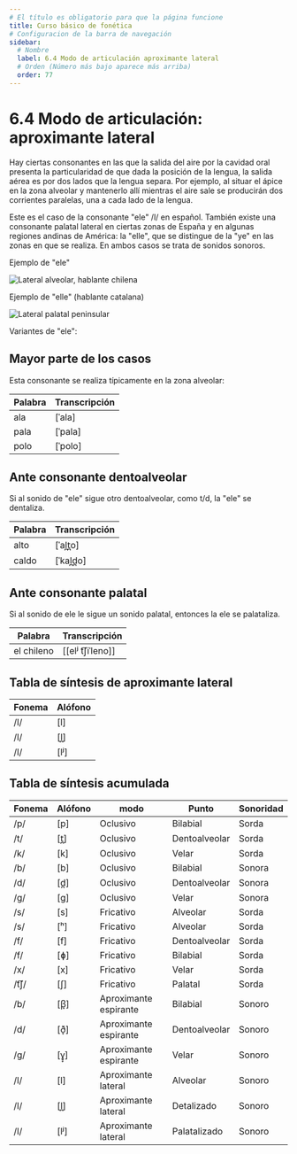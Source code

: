 ```yaml
---
# El título es obligatorio para que la página funcione
title: Curso básico de fonética
# Configuracion de la barra de navegación
sidebar:
  # Nombre
  label: 6.4 Modo de articulación aproximante lateral
  # Orden (Número más bajo aparece más arriba)
  order: 77
---
```

# 6.4 Modo de articulación: aproximante lateral

Hay ciertas consonantes en las que la salida del aire por la cavidad oral presenta la particularidad de que dada la posición de la lengua, la salida aérea es por dos lados que la lengua separa. Por ejemplo, al situar el ápice en la zona alveolar y mantenerlo allí mientras el aire sale se producirán dos corrientes paralelas, una a cada lado de la lengua.

Este es el caso de la consonante "ele" /l/ en español. También existe una consonante palatal lateral en ciertas zonas de España y en algunas regiones andinas de América: la "elle", que se distingue de la "ye" en las zonas en que se realiza. En ambos casos se trata de sonidos sonoros.

Ejemplo de "ele"

![Lateral alveolar, hablante chilena](/imagenes/18_Laterales_Fonética_v1_FIG_18_02_a.png)

Ejemplo de "elle" (hablante catalana)

![Lateral palatal peninsular](/imagenes/18_Laterales_Fonética_v1_FIG_18_05_a.png)



Variantes de "ele":

## Mayor parte de los casos

Esta consonante se realiza típicamente en la zona alveolar: 


| Palabra | Transcripción |
| ----------- | ----------- |
|ala|[ˈala]| 
|pala|[ˈpala]|
|polo|[ˈpolo]|


## Ante consonante dentoalveolar

Si al sonido de "ele" sigue otro dentoalveolar, como t/d, la "ele" se dentaliza.

| Palabra | Transcripción |
| ----------- | ----------- |
|alto|[ˈal̪t̪o]| 
|caldo|[ˈkal̪d̪o]| 



## Ante consonante palatal

Si al sonido de ele le sigue un sonido palatal, entonces la ele se palataliza.


| Palabra | Transcripción |
| ----------- | ----------- |
|el chileno |[[elʲ t͡ʃiˈleno]]| 


## Tabla de síntesis de aproximante lateral

| Fonema | Alófono |
| ----------- | ----------- |
| /l/ | [l] |
| /l/ | [l̪] |
| /l/ | [lʲ] |




## Tabla de síntesis acumulada

| Fonema | Alófono |modo|Punto| Sonoridad|
| ----------- | ----------- |----------- | ----------- | ----------- |
|/p/|[p]|Oclusivo|Bilabial|Sorda|
|/t/|[t̪]|Oclusivo|Dentoalveolar| Sorda|
|/k/|[k]|Oclusivo|Velar|Sorda|
|/b/|[b]|Oclusivo|Bilabial|Sonora|
|/d/|[d̪]|Oclusivo|Dentoalveolar|Sonora|
|/g/|[g]|Oclusivo|Velar|Sonora|
|/s/|[s] |Fricativo|Alveolar| Sorda|
|/s/|[ʰ]|Fricativo|Alveolar|Sorda|
|/f/|[f]|Fricativo|Dentoalveolar|Sorda|
|/f/|[ɸ]|Fricativo|Bilabial|Sorda|
|/x/|[x]|Fricativo|Velar|Sorda|
|/t͡ʃ/|[ʃ]|Fricativo|Palatal|Sorda|
|/b/|[β̞]|Aproximante espirante|Bilabial|Sonoro|
|/d/|[ð̞]|Aproximante espirante|Dentoalveolar|Sonoro|
|/g/|[ɣ̞]|Aproximante espirante|Velar|Sonoro|
|/l/|[l]|Aproximante lateral |Alveolar|Sonoro|
|/l/|[l̪]|Aproximante lateral |Detalizado|Sonoro|
|/l/|[lʲ]|Aproximante lateral |Palatalizado|Sonoro|
